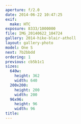 ```yaml
---
aperture: f/2.0
date: 2014-06-22 10:47:25
exif:
  make: HTC
exposure: 8333/1000000
file: IMG_20140622_104724
gallery: 2014-hike-blair-atholl
layout: gallery-photo
model: One S
next: 7b2bbdd
ordering: 1
previous: cb5b1c1
sizes:
  640w:
    height: 362
    width: 640
  200x200:
    height: 200
    width: 200
  96x96:
    height: 96
    width: 96
title: 
---
```

